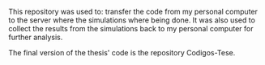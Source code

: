 This repository was used to: transfer the code from my personal computer to the server where the simulations where being done. It was also used to collect the results from the simulations back to my personal computer for further analysis.

The final version of the thesis' code is the repository Codigos-Tese.
